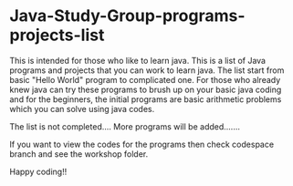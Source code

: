 # Java-Study-Group-programs-projects-list

This is intended for those who like to learn java. This is a list of Java programs and projects that you can work to learn java. The list start from basic "Hello World" program to complicated one. For those who already knew java can try these programs to brush up on your basic java coding and for the beginners, the initial programs are basic arithmetic problems which you can solve using java codes.

The list is not completed.... More programs will be added.......

If you want to view the codes for the programs then check codespace branch and see the workshop folder.

Happy coding!!

